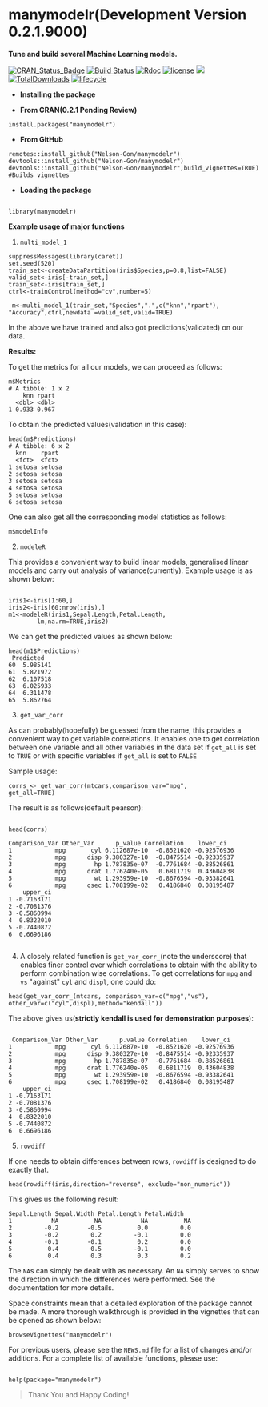 # manymodelr(Development Version 0.2.1.9000)

**Tune and build several Machine Learning models.**

[![CRAN_Status_Badge](https://www.r-pkg.org/badges/version/manymodelr)](https://cran.r-project.org/package=manymodelr)
[![Build Status](https://travis-ci.org/Nelson-Gon/manymodelr.png?branch=master)](https://travis-ci.org/Nelson-Gon/manymodelr)
[![Rdoc](http://www.rdocumentation.org/badges/version/manymodelr)](http://www.rdocumentation.org/packages/manymodelr) 
[![license](https://img.shields.io/badge/license-GPL--2-blue.svg)](https://www.gnu.org/licenses/old-licenses/gpl-2.0.html)
[![](https://cranlogs.r-pkg.org/badges/manymodelr)](https://cran.r-project.org/package=manymodelr)
[![TotalDownloads](http://cranlogs.r-pkg.org/badges/grand-total/manymodelr?color=yellow)](https://cran.r-project.org/package=manymodelr)
[![lifecycle](https://img.shields.io/badge/lifecycle-maturing-blue.svg)](https://www.tidyverse.org/lifecycle/#maturing)

*  **Installing the package**

* **From CRAN(0.2.1 Pending Review)**

```
install.packages("manymodelr")

```

* **From GitHub**

```
remotes::install_github("Nelson-Gon/manymodelr")
devtools::install_github("Nelson-Gon/manymodelr")
devtools::install_github("Nelson-Gon/manymodelr",build_vignettes=TRUE) #Builds vignettes
```


* **Loading the package**

```

library(manymodelr)

```

**Example usage of major functions**

1.  `multi_model_1`

```
suppressMessages(library(caret))
set.seed(520)
train_set<-createDataPartition(iris$Species,p=0.8,list=FALSE)
valid_set<-iris[-train_set,]
train_set<-iris[train_set,]
ctrl<-trainControl(method="cv",number=5)

 m<-multi_model_1(train_set,"Species",".",c("knn","rpart"),
"Accuracy",ctrl,newdata =valid_set,valid=TRUE)

```

In the above we have trained and also got predictions(validated) on our data.

**Results:**

To get the metrics for all our models, we can  proceed as follows:

```
m$Metrics
# A tibble: 1 x 2
    knn rpart
  <dbl> <dbl>
1 0.933 0.967

```

To obtain the predicted values(validation in this case):

```
head(m$Predictions)
# A tibble: 6 x 2
  knn    rpart 
  <fct>  <fct> 
1 setosa setosa
2 setosa setosa
3 setosa setosa
4 setosa setosa
5 setosa setosa
6 setosa setosa

```

One can also get all the corresponding model statistics as follows:

```
m$modelInfo

``` 

2. `modeleR`

This provides a convenient way to build linear models, generalised linear models and carry out analysis of variance(currently). Example usage is as shown below:

```

iris1<-iris[1:60,]
iris2<-iris[60:nrow(iris),]
m1<-modeleR(iris1,Sepal.Length,Petal.Length,
        lm,na.rm=TRUE,iris2)

```

We can get the predicted values as shown below:

```
head(m1$Predictions)
 Predicted
60  5.985141
61  5.821972
62  6.107518
63  6.025933
64  6.311478
65  5.862764

```

3. `get_var_corr`

As can probably(hopefully) be guessed from the name, this provides a convenient way to get variable correlations. It enables one to get correlation between one variable and all other variables in the data set if `get_all` is set to `TRUE` or with specific variables if `get_all` is set to `FALSE`

Sample usage:

```
corrs <- get_var_corr(mtcars,comparison_var="mpg",
get_all=TRUE)

```

The result is as follows(default pearson):

```

head(corrs)

Comparison_Var Other_Var      p_value Correlation    lower_ci
1            mpg       cyl 6.112687e-10  -0.8521620 -0.92576936
2            mpg      disp 9.380327e-10  -0.8475514 -0.92335937
3            mpg        hp 1.787835e-07  -0.7761684 -0.88526861
4            mpg      drat 1.776240e-05   0.6811719  0.43604838
5            mpg        wt 1.293959e-10  -0.8676594 -0.93382641
6            mpg      qsec 1.708199e-02   0.4186840  0.08195487
    upper_ci
1 -0.7163171
2 -0.7081376
3 -0.5860994
4  0.8322010
5 -0.7440872
6  0.6696186


```

4. A closely related function is `get_var_corr_`(note the underscore) that enables finer control over which correlations to obtain with the ability to perform combination wise correlations. To get correlations for `mpg` and `vs` "against" `cyl` and `displ`, one could do:

```
head(get_var_corr_(mtcars, comparison_var=c("mpg","vs"), other_var=c("cyl",displ),method="kendall"))

```

The above gives us(**strictly kendall is used for demonstration purposes**):

```

 Comparison_Var Other_Var      p.value Correlation    lower_ci
1            mpg       cyl 6.112687e-10  -0.8521620 -0.92576936
2            mpg      disp 9.380327e-10  -0.8475514 -0.92335937
3            mpg        hp 1.787835e-07  -0.7761684 -0.88526861
4            mpg      drat 1.776240e-05   0.6811719  0.43604838
5            mpg        wt 1.293959e-10  -0.8676594 -0.93382641
6            mpg      qsec 1.708199e-02   0.4186840  0.08195487
    upper_ci
1 -0.7163171
2 -0.7081376
3 -0.5860994
4  0.8322010
5 -0.7440872
6  0.6696186

```

5. `rowdiff`

If one needs to obtain differences between rows, `rowdiff` is designed to do exactly that.

```
head(rowdiff(iris,direction="reverse", exclude="non_numeric"))

```

This gives us the following result:

```
Sepal.Length Sepal.Width Petal.Length Petal.Width
1           NA          NA           NA          NA
2         -0.2        -0.5          0.0         0.0
3         -0.2         0.2         -0.1         0.0
4         -0.1        -0.1          0.2         0.0
5          0.4         0.5         -0.1         0.0
6          0.4         0.3          0.3         0.2

```

The `NA`s can simply be dealt with as necessary. An `NA` simply serves to show the direction in which the differences were performed. See the documentation for more details. 


Space constraints mean that a detailed exploration of the package cannot be made.  A more thorough walkthrough is provided in the vignettes that can be opened as shown below:

```
browseVignettes("manymodelr")

```


For previous users, please see the `NEWS.md` file for a list of changes and/or additions.  For a complete list of available functions, please use:
 
 ```
 
 help(package="manymodelr")
 
 ```
 
 > Thank You and Happy Coding!
 
